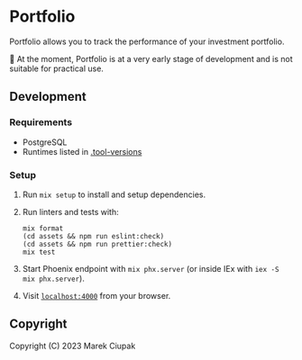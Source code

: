 # Portfolio

Portfolio allows you to track the performance of your investment portfolio.

:construction: At the moment, Portfolio is at a very early stage of development and is not suitable for practical use.

## Development

### Requirements

- PostgreSQL
- Runtimes listed in [.tool-versions](.tool-versions)

### Setup

1. Run `mix setup` to install and setup dependencies.

2. Run linters and tests with:

   ```shell
   mix format
   (cd assets && npm run eslint:check)
   (cd assets && npm run prettier:check)
   mix test
   ```

3. Start Phoenix endpoint with `mix phx.server` (or inside IEx with `iex -S mix phx.server`).

4. Visit [`localhost:4000`](http://localhost:4000) from your browser.

## Copyright

Copyright (C) 2023 Marek Ciupak
